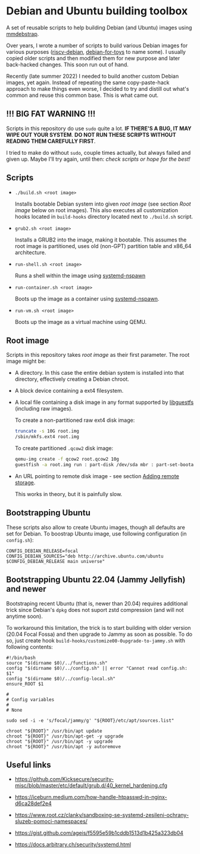 # Debian and Ubuntu building toolbox

A set of reusable scripts to help building Debian (and Ubuntu) images using
[mmdebstrap][1].

Over years, I wrote a number of scripts to build various Debian images
for various purposes ([riscv-debian][2], [debian-for-toys][3] to name some).
I usually copied older scripts and then modified them for new purpose
and later back-hacked changes. This soon run out of hand.

Recently (late summer 2022) I needed to build another custom Debian
images, yet again. Instead of repeating the same copy-paste-hack
approach to make things even worse, I decided to try and distill out
what's common and reuse this common base. This is what came out.

## !!! BIG FAT WARNING !!!

Scripts in this repository do use `sudo` quite a lot. **IF THERE'S A BUG,
IT MAY WIPE OUT YOUR SYSTEM**. **DO NOT RUN THESE SCRIPTS WITHOUT READING
THEM CAREFULLY FIRST**.

I tried to make do without `sudo`, couple times actually, but always failed
and given up. Maybe I'll try again, until then: *check scripts or hope
for the best!*

## Scripts

 * `./build.sh <root image>`

   Installs bootable Debian system into given *root image* (see section
   *Root image* below on root images). This also executes all customization
   hooks located in `build-hooks` directory located next to `./build.sh`
   script.

 * `grub2.sh <root image>`

   Installs a GRUB2 into the image, making it bootable. This assumes the
   root image is partitioned, uses old (non-GPT) partition table and x86_64
   architecture.

 * `run-shell.sh <root image>`

   Runs a shell within the image using [systemd-nspawn][6]

 * `run-container.sh <root image>`

   Boots up the image as a container using [systemd-nspawn][6].

 * `run-vm.sh <root image>`

   Boots up the image as a virtual machine using QEMU.

## Root image

Scripts in this repository takes *root image* as their first parameter.
The root image might be:

 * A directory. In this case the entire debian system is installed
   into that directory, effectively creating a Debian chroot.

 * A block device containing a ext4 filesystem.

 * A local file containing a disk image in any format supported by
   [libguestfs][4] (including raw images).

   To create a non-partitioned raw ext4 disk image:

   ```sh
   truncate -s 10G root.img
   /sbin/mkfs.ext4 root.img
   ```

   To create partitioned `.qcow2` disk image:

   ```sh
   qemu-img create -f qcow2 root.qcow2 10g
   guestfish -a root.img run : part-disk /dev/sda mbr : part-set-bootable /dev/sda 1 true : mkfs ext4 /dev/sda1
   ```

 * An URL pointing to remote disk image - see section
   [Adding remote storage][5].

   This works in theory, but it is painfully slow.

## Bootstrapping Ubuntu

These scripts also allow to create Ubuntu images, though all defaults are set
for Debian. To boostrap Ubuntu image, use following configuration (in `config.sh`):

    CONFIG_DEBIAN_RELEASE=focal
    CONFIG_DEBIAN_SOURCES="deb http://archive.ubuntu.com/ubuntu $CONFIG_DEBIAN_RELEASE main universe"

## Bootstrapping Ubuntu 22.04 (Jammy Jellyfish) and newer

Bootstraping recent Ubuntu (that is, newer than 20.04) requires additional trick
since Debian's `dpkg` does not suport zstd compression (and will not anytime soon).

To workaround this limitation, the trick is to start building with older version (20.04 Focal Fossa) and then upgrade to Jammy as soon as possible. To do so, just create hook
`build-hooks/customize00-0upgrade-to-jammy.sh` with following contents:

    #!/bin/bash
    source "$(dirname $0)/../functions.sh"
    config "$(dirname $0)/../config.sh" || error "Cannot read config.sh: $1"
    config "$(dirname $0)/../config-local.sh"
    ensure_ROOT $1

    #
    # Config variables
    #
    # None

    sudo sed -i -e 's/focal/jammy/g' "${ROOT}/etc/apt/sources.list"

    chroot "${ROOT}" /usr/bin/apt update
    chroot "${ROOT}" /usr/bin/apt-get -y upgrade
    chroot "${ROOT}" /usr/bin/apt -y upgrade
    chroot "${ROOT}" /usr/bin/apt -y autoremove


## Useful links

 * https://github.com/Kicksecure/security-misc/blob/master/etc/default/grub.d/40_kernel_hardening.cfg

 * https://iceburn.medium.com/how-handle-htpasswd-in-nginx-d6ca28def2e4

 * https://www.root.cz/clanky/sandboxing-se-systemd-zesileni-ochrany-sluzeb-pomoci-namespaces/

 * https://gist.github.com/ageis/f5595e59b1cddb1513d1b425a323db04

 * https://docs.arbitrary.ch/security/systemd.html


[1]: https://gitlab.mister-muffin.de/josch/mmdebstrap
[2]: https://github.com/janvrany/riscv-debian
[3]: https://github.com/janvrany/debian-for-toys
[4]: https://libguestfs.org/
[5]: https://libguestfs.org/guestfish.1.html#adding-remote-storage
[6]: https://www.freedesktop.org/software/systemd/man/systemd-nspawn.html